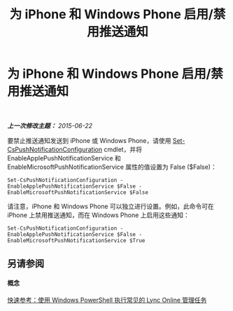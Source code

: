 ﻿---
title: 为 iPhone 和 Windows Phone 启用/禁用推送通知
TOCTitle: 为 iPhone 和 Windows Phone 启用/禁用推送通知
ms:assetid: 64482dcb-6354-4fb5-a2e4-1564b3d0e047
ms:mtpsurl: https://technet.microsoft.com/zh-cn/library/Dn362792(v=OCS.15)
ms:contentKeyID: 56271154
ms.date: 06/02/2017
mtps_version: v=OCS.15
ms.translationtype: HT
---

# 为 iPhone 和 Windows Phone 启用/禁用推送通知

 

_**上一次修改主题：** 2015-06-22_

要禁止推送通知发送到 iPhone 或 Windows Phone，请使用 [Set-CsPushNotificationConfiguration](set-cspushnotificationconfiguration.md) cmdlet，并将 EnableApplePushNotificationService 和 EnableMicrosoftPushNotificationService 属性的值设置为 False ($False)：

    Set-CsPushNotificationConfiguration -EnableApplePushNotificationService $False -EnableMicrosoftPushNotificationService $False

请注意，iPhone 和 Windows Phone 可以独立进行设置。例如，此命令可在 iPhone 上禁用推送通知，而在 Windows Phone 上启用这些通知：

    Set-CsPushNotificationConfiguration -EnableApplePushNotificationService $False -EnableMicrosoftPushNotificationService $True

## 另请参阅

#### 概念

[快速参考：使用 Windows PowerShell 执行常见的 Lync Online 管理任务](quick-reference-using-windows-powershell-to-do-common-skype-for-business-online-management-tasks.md)

